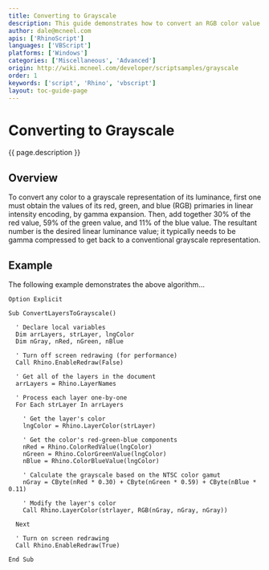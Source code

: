 ```yaml
---
title: Converting to Grayscale
description: This guide demonstrates how to convert an RGB color value to grayscale.
author: dale@mcneel.com
apis: ['RhinoScript']
languages: ['VBScript']
platforms: ['Windows']
categories: ['Miscellaneous', 'Advanced']
origin: http://wiki.mcneel.com/developer/scriptsamples/grayscale
order: 1
keywords: ['script', 'Rhino', 'vbscript']
layout: toc-guide-page
---
```


# Converting to Grayscale

{{ page.description }}

## Overview

To convert any color to a grayscale representation of its luminance, first one must obtain the values of its red, green, and blue (RGB) primaries in linear intensity encoding, by gamma expansion.  Then, add together 30% of the red value, 59% of the green value, and 11% of the blue value. The resultant number is the desired linear luminance value; it typically needs to be gamma compressed to get back to a conventional grayscale representation.

## Example

The following example demonstrates the above algorithm...

```vbnet
Option Explicit

Sub ConvertLayersToGrayscale()

  ' Declare local variables
  Dim arrLayers, strLayer, lngColor
  Dim nGray, nRed, nGreen, nBlue

  ' Turn off screen redrawing (for performance)
  Call Rhino.EnableRedraw(False)

  ' Get all of the layers in the document
  arrLayers = Rhino.LayerNames

  ' Process each layer one-by-one
  For Each strLayer In arrLayers

    ' Get the layer's color
    lngColor = Rhino.LayerColor(strLayer)

    ' Get the color's red-green-blue components
    nRed = Rhino.ColorRedValue(lngColor)
    nGreen = Rhino.ColorGreenValue(lngColor)
    nBlue = Rhino.ColorBlueValue(lngColor)

    ' Calculate the grayscale based on the NTSC color gamut
    nGray = CByte(nRed * 0.30) + CByte(nGreen * 0.59) + CByte(nBlue * 0.11)

    ' Modify the layer's color
    Call Rhino.LayerColor(strlayer, RGB(nGray, nGray, nGray))

  Next

  ' Turn on screen redrawing
  Call Rhino.EnableRedraw(True)

End Sub
```
